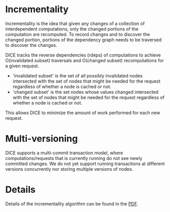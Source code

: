 # Incrementality

Incrementality is the idea that given any changes of a collection of
interdependent computations, only the changed portions of the computation are
recomputed. To record changes and to discover the changed portion, portions of
the dependency graph needs to be traversed to discover the changes.

DICE tracks the reverse dependencies (rdeps) of computations to achieve
O(invalidated subset) traversals and O(changed subset) recomputations for a
given request.

- 'invalidated subset' is the set of all possibly invalidated nodes intersected
  with the set of nodes that might be needed for the request regardless of
  whether a node is cached or not.
- 'changed subset' is the set nodes whose values changed intersected with the
  set of nodes that might be needed for the request regardless of whether a node
  is cached or not.

This allows DICE to minimize the amount of work performed for each new request.

# Multi-versioning

DICE supports a multi-commit transaction model, where computations/requests that
is currently running do not see newly committed changes. We do not yet support
running transactions at different versions concurrently nor storing multiple
versions of nodes.

# Details

Details of the incrementality algorithm can be found in the
[PDF](DiceIncrementalityAlgorithms.pdf).

